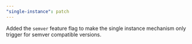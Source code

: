 ```yaml
---
"single-instance": patch
---
```


Added the `semver` feature flag to make the single instance mechanism only trigger for semver compatible versions.
